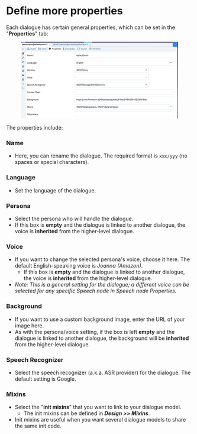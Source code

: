 # Define more properties

Each dialogue has certain general properties, which can be set in the "**Properties**" tab:

<figure><img src="../../.gitbook/assets/image.png" alt=""><figcaption></figcaption></figure>

The properties include:

### **Name**

* Here, you can rename the dialogue. The required format is `xxx/yyy` (no spaces or special characters).

### **Language**

* Set the language of the dialogue.

### **Persona**

* Select the persona who will handle the dialogue.
* If this box is **empty** and the dialogue is linked to another dialogue, the voice is **inherited** from the higher-level dialogue.

### **Voice**

* If you want to change the selected persona's voice, choose it here. The default English-speaking voice is _Joanna (Amazon)_.
  * If this box is **empty** and the dialogue is linked to another dialogue, the voice is **inherited** from the higher-level dialogue.
* _Note: This is a general setting for the dialogue; a different voice can be selected for any specific Speech node in Speech node Properties._

### **Background**

* If you want to use a custom background image, enter the URL of your image here.
* As with the persona/voice setting, if the box is left **empty** and the dialogue is linked to another dialogue, the background will be **inherited** from the higher-level dialogue.

### **Speech Recognizer**

* Select the speech recognizer (a.k.a. ASR provider) for the dialogue. The default setting is Google.

### **Mixins**

* Select the "**init mixins**" that you want to link to your dialogue model.
  * The init mixins can be defined in _**Design >> Mixins**_.
* Init mixins are useful when you want several dialogue models to share the same init code.
